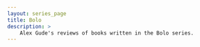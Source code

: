 ```yaml
---
layout: series_page
title: Bolo
description: >
    Alex Gude's reviews of books written in the Bolo series.
---
```

    